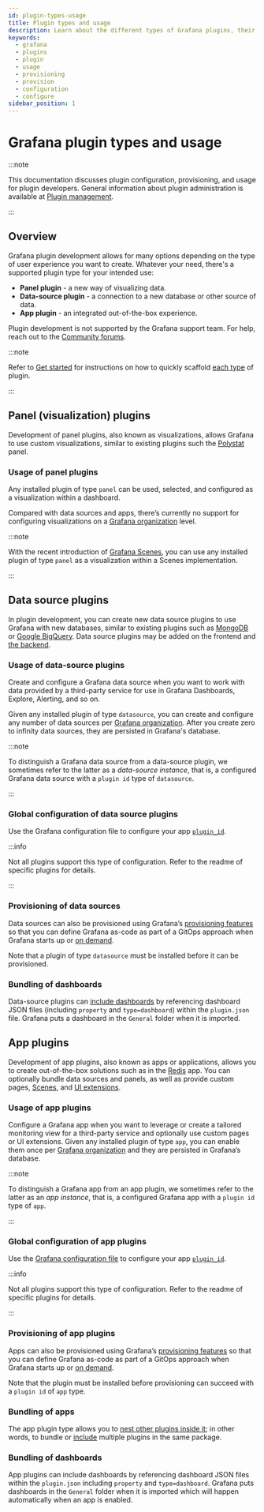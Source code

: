 ```yaml
---
id: plugin-types-usage
title: Plugin types and usage
description: Learn about the different types of Grafana plugins, their usage and configuration.
keywords:
  - grafana
  - plugins
  - plugin
  - usage
  - provisioning
  - provision
  - configuration
  - configure
sidebar_position: 1
---
```


# Grafana plugin types and usage

:::note

This documentation discusses plugin configuration, provisioning, and usage for plugin developers. General information about plugin administration is available at [Plugin management](https://grafana.com/docs/grafana/latest/administration/plugin-management/).

:::

## Overview

Grafana plugin development allows for many options depending on the type of user experience you want to create. Whatever your need, there's a supported plugin type for your intended use:

- **Panel plugin** - a new way of visualizing data.
- **Data-source plugin** - a connection to a new database or other source of data.
- **App plugin** - an integrated out-of-the-box experience.

Plugin development is not supported by the Grafana support team. For help, reach out to the [Community forums](https://community.grafana.com/c/plugin-development/30).

:::note

Refer to [Get started](../get-started/get-started.mdx) for instructions on how to quickly scaffold [each type](../get-started/prompts-cli.md#what-type-of-plugin-would-you-like) of plugin.

:::
## Panel (visualization) plugins

Development of panel plugins, also known as visualizations, allows Grafana to use custom visualizations, similar to existing plugins such the [Polystat](https://grafana.com/grafana/plugins/grafana-polystat-panel/) panel.

### Usage of panel plugins

Any installed plugin of type `panel` can be used, selected, and configured as a visualization within a dashboard.

Compared with data sources and apps, there’s currently no support for configuring visualizations on a [Grafana organization](https://grafana.com/docs/grafana/latest/administration/organization-management/#about-organizations) level.

:::note

With the recent introduction of [Grafana Scenes](https://grafana.com/developers/scenes), you can use any installed plugin of type `panel` as a visualization within a Scenes implementation.

:::

## Data source plugins

In plugin development, you can create new data source plugins to use Grafana with new databases, similar to existing plugins such as [MongoDB](https://grafana.com/grafana/plugins/grafana-mongodb-datasource/) or [Google BigQuery](https://grafana.com/grafana/plugins/grafana-bigquery-datasource/). Data source plugins may be added on the frontend and [the backend](./backend.md).

### Usage of data-source plugins

Create and configure a Grafana data source when you want to work with data provided by a third-party service for use in Grafana Dashboards, Explore, Alerting, and so on.

Given any installed plugin of type `datasource`, you can create and configure any number of data sources per [Grafana organization](https://grafana.com/docs/grafana/latest/administration/organization-management/#about-organizations). After you create zero to infinity data sources, they are persisted in Grafana's database.

:::note

To distinguish a Grafana data source from a data-source plugin, we sometimes refer to the latter as a _data-source instance_, that is, a configured Grafana data source with a `plugin id` type of `datasource`.

:::

### Global configuration of data source plugins

Use the Grafana configuration file to configure your app [`plugin_id`](https://grafana.com/docs/grafana/latest/setup-grafana/configure-grafana/#pluginplugin_id).

:::info

Not all plugins support this type of configuration. Refer to the readme of specific plugins for details.

:::

### Provisioning of data sources

Data sources can also be provisioned using Grafana’s [provisioning features](https://grafana.com/docs/grafana/latest/administration/provisioning/#data-sources) so that you can define Grafana as-code as part of a GitOps approach when Grafana starts up or [on demand](https://grafana.com/docs/grafana/latest/developers/http_api/admin/#reload-provisioning-configurations).

Note that a plugin of type `datasource` must be installed before it can be provisioned.

### Bundling of dashboards

Data-source plugins can [include dashboards](/reference-plugin-json#includes) by referencing dashboard JSON files (including `property` and `type=dashboard`) within the `plugin.json` file. Grafana puts a dashboard in the `General` folder when it is imported.

## App plugins

Development of app plugins, also known as apps or applications, allows you to create out-of-the-box solutions such as in the [Redis](https://grafana.com/grafana/plugins/redis-app/) app. You can optionally bundle data sources and panels, as well as provide custom pages, [Scenes](https://grafana.com/developers/scenes), and [UI extensions](../ui-extensions/).

### Usage of app plugins

Configure a Grafana app when you want to leverage or create a tailored monitoring view for a third-party service and optionally use custom pages or UI extensions. Given any installed plugin of type `app`, you can enable them once per [Grafana organization](https://grafana.com/docs/grafana/latest/administration/organization-management/#about-organizations) and they are persisted in Grafana’s database.

:::note

To distinguish a Grafana app from an app plugin, we sometimes refer to the latter as an _app instance_, that is, a configured Grafana app with a `plugin id` type of `app`.

:::

### Global configuration of app plugins

Use the [Grafana configuration file](https://grafana.com/docs/grafana/latest/setup-grafana/configure-grafana/#configuration-file-location) to configure your app [`plugin_id`](https://grafana.com/docs/grafana/latest/setup-grafana/configure-grafana/#pluginplugin_id).

:::info

Not all plugins support this type of configuration. Refer to the readme of specific plugins for details.

:::

### Provisioning of app plugins

Apps can also be provisioned using Grafana’s [provisioning features](https://grafana.com/docs/grafana/latest/administration/provisioning/#plugins) so that you can define Grafana as-code as part of a GitOps approach when Grafana starts up or [on demand](https://grafana.com/docs/grafana/latest/developers/http_api/admin/#reload-provisioning-configurations).

Note that the plugin must be installed before provisioning can succeed with a `plugin id` of `app` type.

### Bundling of apps

The app plugin type allows you to [nest other plugins inside it](../create-a-plugin/extend-a-plugin/nested-plugins); in other words, to bundle or [include](/reference-plugin-json#includes) multiple plugins in the same package.

### Bundling of dashboards

App plugins can include dashboards by referencing dashboard JSON files within the `plugin.json` including `property` and `type=dashboard`. Grafana puts dashboards in the `General` folder when it is imported which will happen automatically when an app is enabled.
